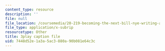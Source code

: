 ```yaml
---
content_type: resource
description: ''
file: null
file_location: /coursemedia/20-219-becoming-the-next-bill-nye-writing-and-hosting-the-educational-show-january-iap-2015/7448d52e1a3a5ac3880a90b081e64c3c_XDBr39cwmbg.vtt
file_type: application/x-subrip
resourcetype: Other
title: 3play caption file
uid: 7448d52e-1a3a-5ac3-880a-90b081e64c3c
---
```

